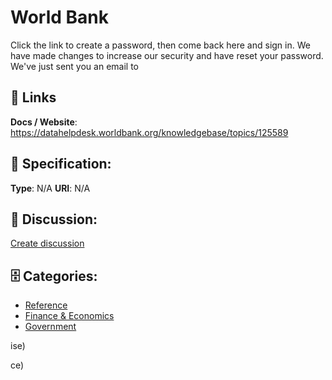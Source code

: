 # World Bank


Click the link to create a password, then come back here and sign in. We have made changes to increase our security and have reset your password. We've just sent you an email to

##  🔗 Links
**Docs / Website**: https://datahelpdesk.worldbank.org/knowledgebase/topics/125589

## 🧬 Specification:
**Type**: N/A
**URI**: N/A

## 💬 Discussion:
[Create discussion](https://github.com/apis-list/apis-list/discussions/new)

## 🗄️ Categories:
- [Reference](https://github.com/apis-list/apis-list#reference)
- [Finance & Economics](https://github.com/apis-list/apis-list#finance-and-economics)
- [Government](https://github.com/apis-list/apis-list#government)







ise)



ce)



